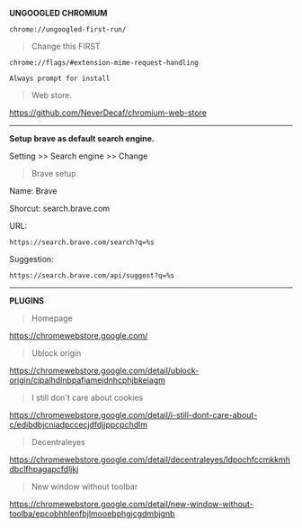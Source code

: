 **UNGOOGLED CHROMIUM**

```
chrome://ungoogled-first-run/
```

>Change this FIRST

```
chrome://flags/#extension-mime-request-handling
```

```
Always prompt for install
```

>Web store.

https://github.com/NeverDecaf/chromium-web-store

---

**Setup brave as default search engine.**

Setting >> Search engine >> Change

>Brave setup

Name: Brave

Shorcut: search.brave.com

URL:

```
https://search.brave.com/search?q=%s
```

Suggestion:

```
https://search.brave.com/api/suggest?q=%s
```

---

**PLUGINS**

>Homepage

https://chromewebstore.google.com/

>Ublock origin

https://chromewebstore.google.com/detail/ublock-origin/cjpalhdlnbpafiamejdnhcphjbkeiagm

>I still don't care about cookies

https://chromewebstore.google.com/detail/i-still-dont-care-about-c/edibdbjcniadpccecjdfdjjppcpchdlm

>Decentraleyes

https://chromewebstore.google.com/detail/decentraleyes/ldpochfccmkkmhdbclfhpagapcfdljkj

>New window without toolbar

https://chromewebstore.google.com/detail/new-window-without-toolba/epcobhhlenfbjlmooebphgjcgdmbjgnb


